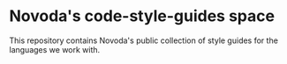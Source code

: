 # Novoda's code-style-guides space

This repository contains Novoda's public collection of style guides for the languages we work with.
